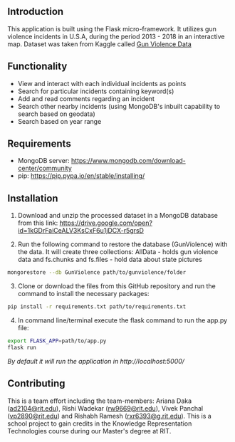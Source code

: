 ## Introduction

This application is built using the Flask micro-framework. It utilizes gun violence incidents in U.S.A, during the period 2013 - 2018 in an interactive map.
Dataset was taken from Kaggle called [Gun Violence Data](https://www.kaggle.com/jameslko/gun-violence-data)

## Functionality

- View and interact with each individual incidents as points
- Search for particular incidents containing keyword(s)
- Add and read comments regarding an incident
- Search other nearby incidents (using MongoDB's inbuilt capability to search based on geodata)
- Search based on year range

## Requirements

- MongoDB server: https://www.mongodb.com/download-center/community
- pip: https://pip.pypa.io/en/stable/installing/

## Installation

1. Download and unzip the processed dataset in a MongoDB database from this link: https://drive.google.com/open?id=1kGDrFaiCeALV3KsCxF6u1jDCX-r5grsD

2. Run the following command to restore the database (GunViolence) with the data. It will create three collections: AllData - holds gun violence data and fs.chunks and fs.files - hold data about state pictures
```bash
mongorestore --db GunViolence path/to/gunviolence/folder
```

3. Clone or download the files from this GitHub repository and run the command to install the necessary packages:
```bash
pip install -r requirements.txt path/to/requirements.txt
```

4. In command line/terminal execute the flask command to run the app.py file:
```bash
export FLASK_APP=path/to/app.py
flask run
```
<i>By default it will run the application in http://localhost:5000/</i>

## Contributing
This is a team effort including the team-members: Ariana Daka (ad2104@rit.edu), Rishi Wadekar (rw9669@rit.edu), Vivek Panchal (vp2890@rit.edu) and Rishabh Ramesh (rxr6393@g.rit.edu). This is a school project to gain credits in the Knowledge Representation Technologies course during our Master's degree at RIT.
